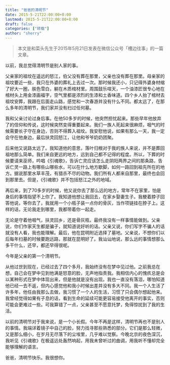 ```yaml
---
title: "爸爸的清明节" 
date: 2015-5-21T22:00:00+8:00
lastmod: 2015-5-21T22:00:00+8:00
draft: false
categories: ["转载"]
author: "sherry"
---
```

> 本文是和菜头先生于2015年5月21日发表在微信公众号「槽边往事」的一篇文章。

以前，我总觉得清明节是别人家的事。

父亲家的祖坟在遥远的怒江，伯父没有葬在那里，父亲也没有葬在那里。母亲家的祖坟要近一些，我只在外婆的葬礼上去过一次。那时候我还小，只记得外婆身材缩了好大一圈，肤色雪白，躺在木质棺材里。周围鼓乐喧天，一个油漆匠很专心地在棺材头上用金漆画福字，空气里都是浓烈的生漆和土香味道。四个乡人抬了棺材去祖坟安葬，我跟在后面走山路，感觉和一次春游并没有什么不同。都太远了，在那么多年的清明节，我们家并没有扫过任何墓。

<!--more-->

我和父亲讨论过身后事。在他50多岁的时候，他突然担忧起来。那些早年他放弃了的信仰和传说，这时候突然变得重要起来。我们一族人死起来很麻烦，咽气的时候需要长子守在身边，否则不得葬入祖坟。我安慰他说，如果有那么一天，我一定会守在他身边，最后扶灵回怒江，让他和爷爷奶奶团聚。

后来他又说路太远了。我知道他的意思，落叶归根对于我的族人来说，并不是葬回祖地那么简单。我们来自更远的地方，远到自己都不记得的程度。所以，下葬的时候要请来巫师，吟唱《引魂歌》，告诉亡灵应该怎么走阴阳两界之间的那条路，告诉亡灵一路上有哪些山哪些水，可以在什么地方歇脚，如何一路回到祖先所在的地方。据说那里水草丰茂，有猎杀不尽的动物。我们所有人都来自那里，最终也会回到那里去。但是，《引魂歌》并不包括怒江之外的地域。

再后来，到了70多岁的时候，他又说你去了那么远的地方，常年不在家里，怕是身后的事情指望不上你了。我知道他想让我回去，在家乡娶妻生子。我梗着脖子回答他说，等你去了，我就用一个小瓶子装一点你的骨灰，当作项链挂在脖子上。这样的话，无论我走到哪里，我都带着你一起走。

无论是守着他咽气，扶灵回乡，还是骨灰瓶，最终我没有一样事情能做到。父亲说，你们作家天生都是骗子，就知道说好听的话。父亲又说，你们写字不骗人的话就没有人看，我也能理解。最后，他在昆明附近选择了墓地。父亲说，不想你们以后每年扫墓的时候要跑远路，那就在昆明好了。我讪讪地说，那么远的事情想那么多干什么，还早，都还早得很呢。

今年是父亲的第一个清明节。

从他过世到现在，已经过去了四个多月，我始终没有在梦中见过他。之前我总在想，自己会在梦中见到他满是怒意的脸，无声地指责我。我相信内心的愧疚总是会以某种形式在梦中体现出来，但是他就是没有出现。我也一直没有落泪，哪怕知道他已经一去不返，但内心感觉他和我小时候出差并没有多大不同。我一个人生活了许多年，他任由我那么去做，我习惯了一个人的生活，习惯了只会偶尔想起他来。我曾经觉得如果有子息的话，看到生命的延续可能更容易接受他离开的事实，否则可能会更难过一些。可我算错了一点，父亲甚至不愿意托梦，免得惊扰到了我的生活。

以前的清明节对于我来说，是一个小长假。今年不再是这样，清明节再也不是别人的事情。我端详着镜子中自己的脸，努力找寻那些熟悉的部分。它们是那么轻微，又是那么细小，在岁月无尽落下的尘埃里，几乎难以觉察。今晚北京的夜色深沉，我听见《引魂歌》在极遥远处轰然响起，用我未曾听过的曲调，用我听不懂却完全能够理解的语言。

爸爸，清明节快乐。我很想你。